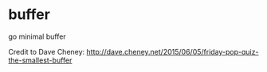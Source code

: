# buffer

go minimal buffer

Credit to Dave Cheney: http://dave.cheney.net/2015/06/05/friday-pop-quiz-the-smallest-buffer
